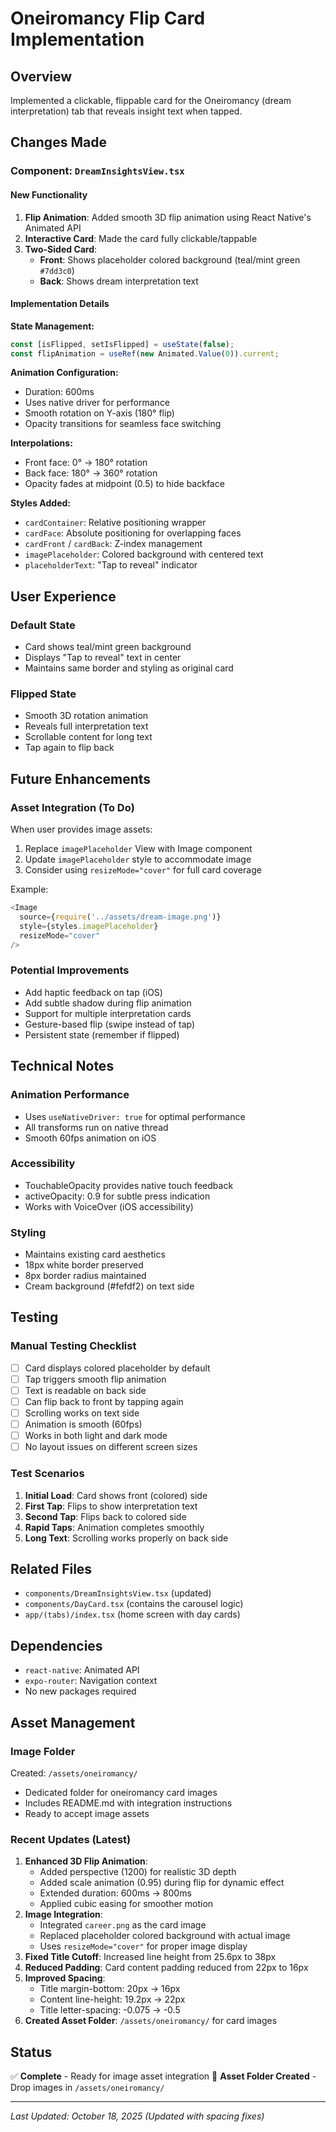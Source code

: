 # Oneiromancy Flip Card Implementation

## Overview
Implemented a clickable, flippable card for the Oneiromancy (dream interpretation) tab that reveals insight text when tapped.

## Changes Made

### Component: `DreamInsightsView.tsx`

#### New Functionality
1. **Flip Animation**: Added smooth 3D flip animation using React Native's Animated API
2. **Interactive Card**: Made the card fully clickable/tappable
3. **Two-Sided Card**: 
   - **Front**: Shows placeholder colored background (teal/mint green `#7dd3c0`)
   - **Back**: Shows dream interpretation text

#### Implementation Details

**State Management:**
```typescript
const [isFlipped, setIsFlipped] = useState(false);
const flipAnimation = useRef(new Animated.Value(0)).current;
```

**Animation Configuration:**
- Duration: 600ms
- Uses native driver for performance
- Smooth rotation on Y-axis (180° flip)
- Opacity transitions for seamless face switching

**Interpolations:**
- Front face: 0° → 180° rotation
- Back face: 180° → 360° rotation
- Opacity fades at midpoint (0.5) to hide backface

**Styles Added:**
- `cardContainer`: Relative positioning wrapper
- `cardFace`: Absolute positioning for overlapping faces
- `cardFront` / `cardBack`: Z-index management
- `imagePlaceholder`: Colored background with centered text
- `placeholderText`: "Tap to reveal" indicator

## User Experience

### Default State
- Card shows teal/mint green background
- Displays "Tap to reveal" text in center
- Maintains same border and styling as original card

### Flipped State
- Smooth 3D rotation animation
- Reveals full interpretation text
- Scrollable content for long text
- Tap again to flip back

## Future Enhancements

### Asset Integration (To Do)
When user provides image assets:
1. Replace `imagePlaceholder` View with Image component
2. Update `imagePlaceholder` style to accommodate image
3. Consider using `resizeMode="cover"` for full card coverage

Example:
```typescript
<Image 
  source={require('../assets/dream-image.png')} 
  style={styles.imagePlaceholder}
  resizeMode="cover"
/>
```

### Potential Improvements
- Add haptic feedback on tap (iOS)
- Add subtle shadow during flip animation
- Support for multiple interpretation cards
- Gesture-based flip (swipe instead of tap)
- Persistent state (remember if flipped)

## Technical Notes

### Animation Performance
- Uses `useNativeDriver: true` for optimal performance
- All transforms run on native thread
- Smooth 60fps animation on iOS

### Accessibility
- TouchableOpacity provides native touch feedback
- activeOpacity: 0.9 for subtle press indication
- Works with VoiceOver (iOS accessibility)

### Styling
- Maintains existing card aesthetics
- 18px white border preserved
- 8px border radius maintained
- Cream background (#fefdf2) on text side

## Testing

### Manual Testing Checklist
- [ ] Card displays colored placeholder by default
- [ ] Tap triggers smooth flip animation
- [ ] Text is readable on back side
- [ ] Can flip back to front by tapping again
- [ ] Scrolling works on text side
- [ ] Animation is smooth (60fps)
- [ ] Works in both light and dark mode
- [ ] No layout issues on different screen sizes

### Test Scenarios
1. **Initial Load**: Card shows front (colored) side
2. **First Tap**: Flips to show interpretation text
3. **Second Tap**: Flips back to colored side
4. **Rapid Taps**: Animation completes smoothly
5. **Long Text**: Scrolling works properly on back side

## Related Files
- `components/DreamInsightsView.tsx` (updated)
- `components/DayCard.tsx` (contains the carousel logic)
- `app/(tabs)/index.tsx` (home screen with day cards)

## Dependencies
- `react-native`: Animated API
- `expo-router`: Navigation context
- No new packages required

## Asset Management

### Image Folder
Created: `/assets/oneiromancy/`
- Dedicated folder for oneiromancy card images
- Includes README.md with integration instructions
- Ready to accept image assets

### Recent Updates (Latest)
1. **Enhanced 3D Flip Animation**: 
   - Added perspective (1200) for realistic 3D depth
   - Added scale animation (0.95) during flip for dynamic effect
   - Extended duration: 600ms → 800ms
   - Applied cubic easing for smoother motion
2. **Image Integration**:
   - Integrated `career.png` as the card image
   - Replaced placeholder colored background with actual image
   - Uses `resizeMode="cover"` for proper image display
3. **Fixed Title Cutoff**: Increased line height from 25.6px to 38px
4. **Reduced Padding**: Card content padding reduced from 22px to 16px
5. **Improved Spacing**: 
   - Title margin-bottom: 20px → 16px
   - Content line-height: 19.2px → 22px
   - Title letter-spacing: -0.075 → -0.5
6. **Created Asset Folder**: `/assets/oneiromancy/` for card images

## Status
✅ **Complete** - Ready for image asset integration
📁 **Asset Folder Created** - Drop images in `/assets/oneiromancy/`

---
*Last Updated: October 18, 2025 (Updated with spacing fixes)*

